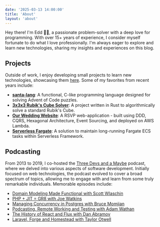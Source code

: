 ```yaml
---
date: '2025-03-13 14:00:00'
title: 'About'
layout: 'about'
---
```


Hey there! I'm Edd 👋🏻, a passionate problem-solver with a deep love for programming.
With over 15+ years of experience, I consider myself fortunate to do what I love professionally.
I'm always eager to explore and learn new technologies, sharing my insights and experiences on this blog.

## Projects

Outside of work, I enjoy developing small projects to learn new technologies, showcasing them [here](./projects/index.md).
Some of my favorites from recent years include:

- [**santa-lang**](https://eddmann.com/santa-lang/): A functional, C-like programming language designed for solving Advent of Code puzzles.
- [**3x3x3 Rubik's Cube Solver**](https://eddmann.com/rubik-cube-solver/): A project written in Rust to algorithmically solve a standard Rubik's Cube.
- [**Our Wedding Website**](https://github.com/eddmann/our-wedding-website): A RSVP web-application - built using DDD, CQRS, Hexagonal Architecture, Event Sourcing, and deployed on AWS Lambda.
- [**Serverless Fargate**](https://www.serverless.com/plugins/serverless-fargate): A solution to maintain long-running Fargate ECS tasks within Serverless Framework.

## Podcasting

From 2013 to 2019, I co-hosted the [Three Devs and a Maybe](https://threedevsandamaybe.com/) podcast, where we delved into various aspects of software development.
Initially focused on web technologies, the podcast evolved to cover a broad spectrum of topics, allowing me to engage with and learn from some truly remarkable individuals.
Memorable episodes include:

- [Domain Modeling Made Functional with Scott Wlaschin](https://threedevsandamaybe.com/domain-modeling-made-functional-with-scott-wlaschin/)
- [PHP + JIT = GR8 with Joe Watkins](https://threedevsandamaybe.com/php-jit-gr8-with-joe-watkins/)
- [Managing Concurrency in Postgres with Bruce Momjian](https://threedevsandamaybe.com/managing-concurrency-in-postgres-with-bruce-momjian/)
- [Podcasting, Remote Working and Testing with Adam Wathan](https://threedevsandamaybe.com/podcasting-remote-working-and-testing-with-adam-wathan/)
- [The History of React and Flux with Dan Abramov](https://threedevsandamaybe.com/the-history-of-react-and-flux-with-dan-abramov/)
- [Laravel, Forge and Homestead with Taylor Otwell](https://threedevsandamaybe.com/laravel-forge-and-homestead-with-taylor-otwell/)
